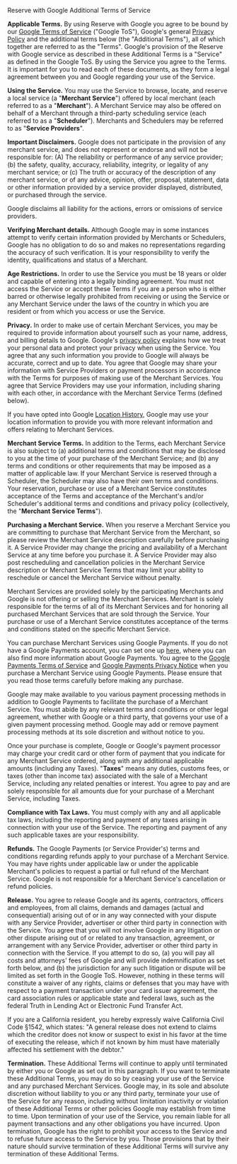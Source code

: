 Reserve with Google Additional Terms of Service

**Applicable Terms.** By using Reserve with Google you agree to be bound by our [Google Terms of Service](https://www.google.com/url?q=http://www.google.com/accounts/TOS&sa=D&ust=1481323482379000&usg=AFQjCNE4HvURZtmhaQ-l8RiR9s0wJlTkaw) ("Google ToS"), Google's general [Privacy Policy](https://www.google.com/url?q=http://www.google.com/intl/en/policies/privacy/&sa=D&ust=1481323482380000&usg=AFQjCNErF9JLA7vFeb656m_wkdx1SemOhw) and the additional terms below (the "Additional Terms"), all of which together are referred to as the "Terms". Google's provision of the Reserve with Google service as described in these Additional Terms is a "Service" as defined in the Google ToS. By using the Service you agree to the Terms. It is important for you to read each of these documents, as they form a legal agreement between you and Google regarding your use of the Service.

**Using the Service.** You may use the Service to browse, locate, and reserve a local service (a "**Merchant Service**") offered by local merchant (each referred to as a "**Merchant**"). A Merchant Service may also be offered on behalf of a Merchant through a third-party scheduling service (each referred to as a "**Scheduler**"). Merchants and Schedulers may be referred to as "**Service Providers**".

**Important Disclaimers.** Google does not participate in the provision of any merchant service, and does not represent or endorse and will not be responsible for: (A) The reliability or performance of any service provider; (b) the safety, quality, accuracy, reliability, integrity, or legality of any merchant service; or (c) The truth or accuracy of the description of any merchant service, or of any advice, opinion, offer, proposal, statement, data or other information provided by a service provider displayed, distributed, or purchased through the service.

Google disclaims all liability for the actions, errors or omissions of service providers.

**Verifying Merchant details.** Although Google may in some instances attempt to verify certain information provided by Merchants or Schedulers, Google has no obligation to do so and makes no representations regarding the accuracy of such verification. It is your responsibility to verify the identity, qualifications and status of a Merchant.

**Age Restrictions.** In order to use the Service you must be 18 years or older and capable of entering into a legally binding agreement. You must not access the Service or accept these Terms if you are a person who is either barred or otherwise legally prohibited from receiving or using the Service or any Merchant Service under the laws of the country in which you are resident or from which you access or use the Service.

**Privacy.** In order to make use of certain Merchant Services, you may be required to provide information about yourself such as your name, address, and billing details to Google. Google's [privacy policy](https://www.google.com/url?q=http://www.google.com/intl/en/policies/privacy/&sa=D&ust=1481323482387000&usg=AFQjCNFLDfktXFSH2hgx-xum2eawEFnCvg) explains how we treat your personal data and protect your privacy when using the Service. You agree that any such information you provide to Google will always be accurate, correct and up to date. You agree that Google may share your information with Service Providers or payment processors in accordance with the Terms for purposes of making use of the Merchant Services. You agree that Service Providers may use your information, including sharing with each other, in accordance with the Merchant Service Terms (defined below).

If you have opted into Google [Location History](https://support.google.com/accounts/answer/3118687), Google may use your location information to provide you with more relevant information and offers relating to Merchant Services.

**Merchant Service Terms.** In addition to the Terms, each Merchant Service is also subject to (a) additional terms and conditions that may be disclosed to you at the time of your purchase of the Merchant Service; and (b) any terms and conditions or other requirements that may be imposed as a matter of applicable law. If your Merchant Service is reserved through a Scheduler, the Scheduler may also have their own terms and conditions. Your reservation, purchase or use of a Merchant Service constitutes acceptance of the Terms and acceptance of the Merchant's and/or Scheduler's additional terms and conditions and privacy policy (collectively, the "**Merchant Service Terms**").

**Purchasing a Merchant Service.** When you reserve a Merchant Service you are committing to purchase that Merchant Service from the Merchant, so please review the Merchant Service description carefully before purchasing it. A Service Provider may change the pricing and availability of a Merchant Service at any time before you purchase it. A Service Provider may also post rescheduling and cancellation policies in the Merchant Service description or Merchant Service Terms that may limit your ability to reschedule or cancel the Merchant Service without penalty.

Merchant Services are provided solely by the participating Merchants and Google is not offering or selling the Merchant Services. Merchant is solely responsible for the terms of all of its Merchant Services and for honoring all purchased Merchant Services that are sold through the Service. Your purchase or use of a Merchant Service constitutes acceptance of the terms and conditions stated on the specific Merchant Service.

You can purchase Merchant Services using Google Payments. If you do not have a Google Payments account, you can set one up [here](https://payments.google.com/), where you can also find more information about Google Payments. You agree to the [Google Payments Terms of Service](https://payments.google.com/payments/apis-secure/get_legal_document?ldo=0&ldt=buyertos&ldl=en-US&ldr=QA) and [Google Payments Privacy Notice](https://payments.google.com/payments/apis-secure/get_legal_document?ldo=0&ldt=privacynotice&ldl=en-US&ldr=QA) when you purchase a Merchant Service using Google Payments. Please ensure that you read those terms carefully before making any purchase.

Google may make available to you various payment processing methods in addition to Google Payments to facilitate the purchase of a Merchant Service. You must abide by any relevant terms and conditions or other legal agreement, whether with Google or a third party, that governs your use of a given payment processing method. Google may add or remove payment processing methods at its sole discretion and without notice to you.

Once your purchase is complete, Google or Google's payment processor may charge your credit card or other form of payment that you indicate for any Merchant Service ordered, along with any additional applicable amounts (including any Taxes). "**Taxes**" means any duties, customs fees, or taxes (other than income tax) associated with the sale of a Merchant Service, including any related penalties or interest. You agree to pay and are solely responsible for all amounts due for your purchase of a Merchant Service, including Taxes.

**Compliance with Tax Laws.** You must comply with any and all applicable tax laws, including the reporting and payment of any taxes arising in connection with your use of the Service. The reporting and payment of any such applicable taxes are your responsibility.

**Refunds.** The Google Payments (or Service Provider's) terms and conditions regarding refunds apply to your purchase of a Merchant Service. You may have rights under applicable law or under the applicable Merchant's policies to request a partial or full refund of the Merchant Service. Google is not responsible for a Merchant Service's cancellation or refund policies.

**Release.** You agree to release Google and its agents, contractors, officers and employees, from all claims, demands and damages (actual and consequential) arising out of or in any way connected with your dispute with any Service Provider, advertiser or other third party in connection with the Service. You agree that you will not involve Google in any litigation or other dispute arising out of or related to any transaction, agreement, or arrangement with any Service Provider, advertiser or other third party in connection with the Service. If you attempt to do so, (a) you will pay all costs and attorneys' fees of Google and will provide indemnification as set forth below, and (b) the jurisdiction for any such litigation or dispute will be limited as set forth in the Google ToS. However, nothing in these terms will constitute a waiver of any rights, claims or defenses that you may have with respect to a payment transaction under your card issuer agreement, the card association rules or applicable state and federal laws, such as the federal Truth in Lending Act or Electronic Fund Transfer Act.

If you are a California resident, you hereby expressly waive California Civil Code §1542, which states: "A general release does not extend to claims which the creditor does not know or suspect to exist in his favor at the time of executing the release, which if not known by him must have materially affected his settlement with the debtor."

**Termination.** These Additional Terms will continue to apply until terminated by either you or Google as set out in this paragraph. If you want to terminate these Additional Terms, you may do so by ceasing your use of the Service and any purchased Merchant Services. Google may, in its sole and absolute discretion without liability to you or any third party, terminate your use of the Service for any reason, including without limitation inactivity or violation of these Additional Terms or other policies Google may establish from time to time. Upon termination of your use of the Service, you remain liable for all payment transactions and any other obligations you have incurred. Upon termination, Google has the right to prohibit your access to the Service and to refuse future access to the Service by you. Those provisions that by their nature should survive termination of these Additional Terms will survive any termination of these Additional Terms.